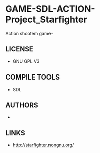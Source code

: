 # GAME-SDL-ACTION-Project_Starfighter
Action shootem game- 

## LICENSE
* GNU GPL V3

## COMPILE TOOLS
* SDL
 
## AUTHORS
* 

## LINKS
* http://starfighter.nongnu.org/
